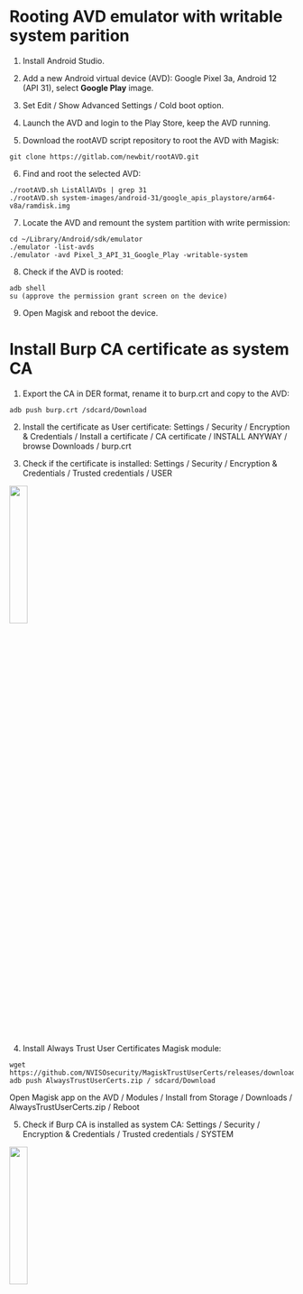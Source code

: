 # Rooting AVD emulator with writable system parition

1. Install Android Studio.

2. Add a new Android virtual device (AVD): Google Pixel 3a, Android 12 (API 31), select **Google Play** image.

3. Set Edit / Show Advanced Settings / Cold boot option.

4. Launch the AVD and login to the Play Store, keep the AVD running.

5. Download the rootAVD script repository to root the AVD with Magisk:
```
git clone https://gitlab.com/newbit/rootAVD.git
```

6. Find and root the selected AVD:
```
./rootAVD.sh ListAllAVDs | grep 31
./rootAVD.sh system-images/android-31/google_apis_playstore/arm64-v8a/ramdisk.img
```

7. Locate the AVD and remount the system partition with write permission:
```
cd ~/Library/Android/sdk/emulator
./emulator -list-avds
./emulator -avd Pixel_3_API_31_Google_Play -writable-system
```

8. Check if the AVD is rooted:
```
adb shell
su (approve the permission grant screen on the device)
```

9. Open Magisk and reboot the device.

# Install Burp CA certificate as system CA

1. Export the CA in DER format, rename it to burp.crt and copy to the AVD:
```
adb push burp.crt /sdcard/Download
```

2. Install the certificate as User certificate: Settings / Security / Encryption & Credentials / Install a certificate / CA certificate / INSTALL ANYWAY / browse Downloads / burp.crt

3. Check if the certificate is installed: Settings / Security / Encryption & Credentials / Trusted credentials / USER
<img src="https://github.com/user-attachments/assets/457ee974-9c0e-4db5-92d2-5e99b06b0d74" width=25% height=25%>

4. Install Always Trust User Certificates Magisk module:
```
wget https://github.com/NVISOsecurity/MagiskTrustUserCerts/releases/download/v0.4.1/AlwaysTrustUserCerts.zip
adb push AlwaysTrustUserCerts.zip / sdcard/Download
```
Open Magisk app on the AVD / Modules / Install from Storage / Downloads / AlwaysTrustUserCerts.zip / Reboot

5. Check if Burp CA is installed as system CA: Settings / Security / Encryption & Credentials / Trusted credentials / SYSTEM
<img src="https://github.com/user-attachments/assets/3cec218a-e9e1-4b15-8185-c14e8f02eb17" width=25% height=25%>
